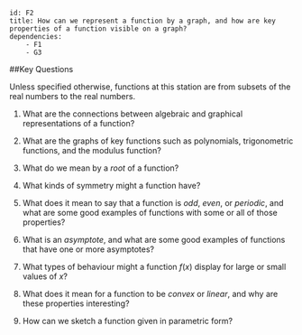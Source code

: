 ````
id: F2
title: How can we represent a function by a graph, and how are key properties of a function visible on a graph?
dependencies: 
    - F1
    - G3
````
##Key Questions

Unless specified otherwise, functions at this station are from subsets of the real numbers to the real numbers.

1. What are the connections between algebraic and graphical representations of a function?

1. What are the graphs of key functions such as polynomials, trigonometric functions, and the modulus function?

1. What do we mean by a _root_ of a function?

1. What kinds of symmetry might a function have?

1. What does it mean to say that a function is _odd_, _even_, or _periodic_, and what are some good examples of functions with some or all of those properties?

1. What is an _asymptote_, and what are some good examples of functions that have one or more asymptotes?

1. What types of behaviour might a function $f(x)$ display for large or small values of $x$?

1. What does it mean for a function to be _convex_ or _linear_, and why are these properties interesting?

1. How can we sketch a function given in parametric form?

